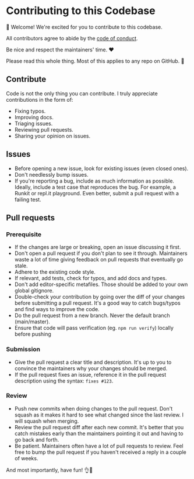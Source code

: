 # Contributing to this Codebase

👋 Welcome! We're excited for you to contribute to this codebase.

All contributors agree to abide by the [code of conduct](https://github.com/JordanForeman/.github/blob/main/code-of-conduct.md).

Be nice and respect the maintainers' time. ❤️

Please read this whole thing. Most of this applies to any repo on GitHub. 🙏

## Contribute

Code is not the only thing you can contribute. I truly appreciate contributions in the form of:

- Fixing typos.
- Improving docs.
- Triaging issues.
- Reviewing pull requests.
- Sharing your opinion on issues.

## Issues

- Before opening a new issue, look for existing issues (even closed ones).
- Don't needlessly bump issues.
- If you're reporting a bug, include as much information as possible. Ideally, include a test case that reproduces the bug. For example, a Runkit or repl.it playground. Even better, submit a pull request with a failing test.

## Pull requests

### Prerequisite

- If the changes are large or breaking, open an issue discussing it first.
- Don't open a pull request if you don't plan to see it through. Maintainers waste a lot of time giving feedback on pull requests that eventually go stale.
- Adhere to the existing code style.
- If relevant, add tests, check for typos, and add docs and types.
- Don't add editor-specific metafiles. Those should be added to your own global gitignore.
- Double-check your contribution by going over the diff of your changes before submitting a pull request. It's a good way to catch bugs/typos and find ways to improve the code.
- Do the pull request from a new branch. Never the default branch (main/master).
- Ensure that code will pass verification (eg. `npm run verify`) locally before pushing

### Submission

- Give the pull request a clear title and description. It's up to you to convince the maintainers why your changes should be merged.
- If the pull request fixes an issue, reference it in the pull request description using the syntax: `fixes #123`.

### Review

- Push new commits when doing changes to the pull request. Don't squash as it makes it hard to see what changed since the last review. I will squash when merging.
- Review the pull request diff after each new commit. It's better that you catch mistakes early than the maintainers pointing it out and having to go back and forth.
- Be patient. Maintainers often have a lot of pull requests to review. Feel free to bump the pull request if you haven't received a reply in a couple of weeks.

And most importantly, have fun! 👌🎉
